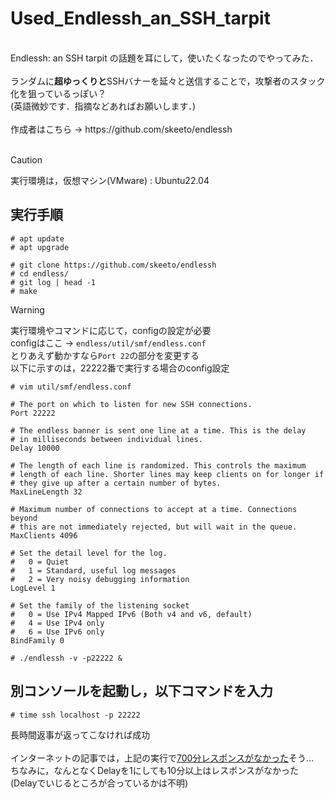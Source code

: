 # Used_Endlessh_an_SSH_tarpit
<br>
Endlessh: an SSH tarpit の話題を耳にして，使いたくなったのでやってみた．<br>
<br>
ランダムに<b>超ゆっくりと</b>SSHバナーを延々と送信することで，攻撃者のスタック化を狙っているっぽい？<br>
(英語微妙です．指摘などあればお願いします．)<br>
<br>
作成者はこちら → https://github.com/skeeto/endlessh<br>
<br>

> [!CAUTION]
> 実行環境は，仮想マシン(VMware) : Ubuntu22.04


## 実行手順

```
# apt update
# apt upgrade
```

```
# git clone https://github.com/skeeto/endlessh
# cd endless/
# git log | head -1
# make
```

> [!WARNING]
> 実行環境やコマンドに応じて，configの設定が必要<br>
> configはここ → `endless/util/smf/endless.conf`<br>
> とりあえず動かすなら`Port 22`の部分を変更する<br>
> 以下に示すのは，22222番で実行する場合のconfig設定

```
# vim util/smf/endless.conf
```

```
# The port on which to listen for new SSH connections.
Port 22222

# The endless banner is sent one line at a time. This is the delay
# in milliseconds between individual lines.
Delay 10000

# The length of each line is randomized. This controls the maximum
# length of each line. Shorter lines may keep clients on for longer if
# they give up after a certain number of bytes.
MaxLineLength 32

# Maximum number of connections to accept at a time. Connections beyond
# this are not immediately rejected, but will wait in the queue.
MaxClients 4096

# Set the detail level for the log.
#   0 = Quiet
#   1 = Standard, useful log messages
#   2 = Very noisy debugging information
LogLevel 1

# Set the family of the listening socket
#   0 = Use IPv4 Mapped IPv6 (Both v4 and v6, default)
#   4 = Use IPv4 only
#   6 = Use IPv6 only
BindFamily 0
```

```
# ./endlessh -v -p22222 &
```

## 別コンソールを起動し，以下コマンドを入力

```
# time ssh localhost -p 22222
```

長時間返事が返ってこなければ成功<br>
<br>
インターネットの記事では，上記の実行で<u>700分レスポンスがなかった</u>そう...<br>
ちなみに，なんとなくDelayを1にしても10分以上はレスポンスがなかった<br>
(Delayでいじるところが合っているかは不明)<br>
<br>

